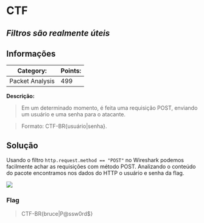 # **CTF**

## _Filtros são realmente úteis_

## Informações

| **Category:**   | **Points:** |
| --------------- | ----------- |
| Packet Analysis | 499         |

**Descrição:**

> Em um determinado momento, é feita uma requisição POST, enviando um usuário e uma senha para o atacante.

> Formato: CTF-BR\{usuário|senha\}.

## Solução

Usando o filtro `http.request.method == "POST"` no Wireshark podemos facilmente achar as requisições com método POST. Analizando o conteúdo do pacote encontramos nos dados do HTTP o usuário e senha da flag.

![](https://i.imgur.com/PGgOXgV.png)

### Flag

> CTF-BR{bruce|P@ssw0rd$}
